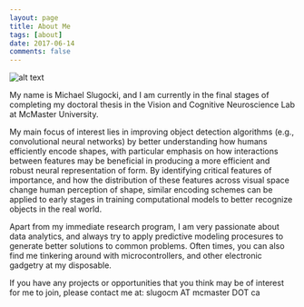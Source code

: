 ```yaml
---
layout: page
title: About Me
tags: [about]
date: 2017-06-14
comments: false
---
```

    
![alt text](https://github.com/slugocm/slugocm.github.io/assets/img/about_me_EEG.jpg)

My name is Michael Slugocki, and I am currently in the final stages of completing my doctoral thesis in the Vision and Cognitive Neuroscience Lab at McMaster University.  

My main focus of interest lies in improving object detection algorithms (e.g., convolutional neural networks) by better understanding how humans efficiently encode shapes, with particular emphasis on how interactions between features may be beneficial in producing a more efficient and robust neural representation of form.  By identifying critical features of importance, and how the distribution of these features across visual space change human perception of shape, similar encoding schemes can be applied to early stages in training computational models to better recognize objects in the real world.  

Apart from my immediate research program, I am very passionate about data analytics, and always try to apply predictive modeling procesures to generate better solutions to common problems.  Often times, you can also find me tinkering around with microcontrollers, and other electronic gadgetry at my disposable.  

 
If you have any projects or opportunities that you think may be of interest for me to join, please contact me at: slugocm AT mcmaster DOT ca

